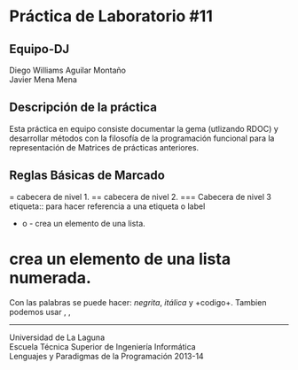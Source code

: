 Práctica de Laboratorio #11
===========================


Equipo-DJ 
---------
Diego Williams Aguilar Montaño   
Javier Mena Mena

Descripción de la práctica
--------------------------
Esta práctica en equipo consiste documentar la gema (utlizando RDOC) y desarrollar métodos con la filosofía de la programación funcional para la representación de Matrices de prácticas anteriores.  

Reglas Básicas de Marcado
--------------------------
= cabecera de nivel 1.
== cabecera de nivel 2.
=== Cabecera de nivel 3
etiqueta:: para hacer referencia a una etiqueta o label
* o - crea un elemento de una lista.
# crea un elemento de una lista numerada.
Con las palabras se puede hacer: *negrita*, _itálica_ y +codigo+.
Tambien podemos usar <b></b> , <em></em> , <tt></tt> 

---

Universidad de La Laguna  
Escuela Técnica Superior de Ingeniería Informática  
Lenguajes y Paradigmas de la Programación 2013-14
